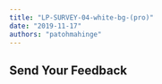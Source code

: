 ```yaml
---
title: "LP-SURVEY-04-white-bg-(pro)"
date: "2019-11-17"
authors: "patohmahinge"
---
```


## Send Your Feedback
